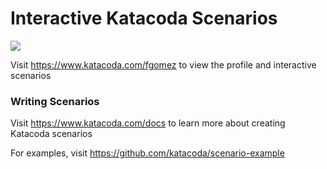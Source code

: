 # Interactive Katacoda Scenarios

[![](http://shields.katacoda.com/katacoda/fgomez/count.svg)](https://www.katacoda.com/fgomez "Get your profile on Katacoda.com")

Visit https://www.katacoda.com/fgomez to view the profile and interactive scenarios

### Writing Scenarios
Visit https://www.katacoda.com/docs to learn more about creating Katacoda scenarios

For examples, visit https://github.com/katacoda/scenario-example
